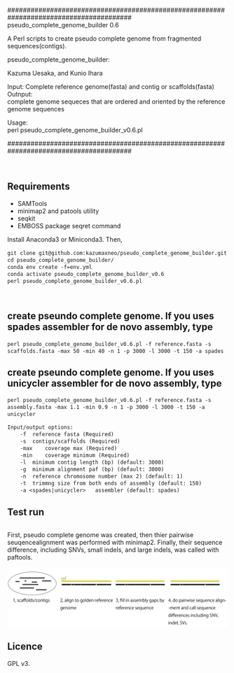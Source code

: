 ######################################################################################## 
pseudo_complete_genome_builder 0.6

A Perl scripts to create pseudo complete genome from fragmented sequences(contigs).   

pseudo_complete_genome_builder: 

Kazuma Uesaka, and Kunio Ihara  



Input: 
  Complete reference genome(fasta) and contig or scaffolds(fasta)
Outnput:	
  complete genome sequeces that are ordered and oriented by the reference genome sequences

Usage:  
  perl pseudo_complete_genome_builder_v0.6.pl


########################################################################################

    
## Requirements  
- SAMTools  
- minimap2 and patools utility
- seqkit 
- EMBOSS package seqret command

Install Anaconda3 or Miniconda3. Then,  
```
git clone git@github.com:kazumaxneo/pseudo_complete_genome_builder.git
cd pseudo_complete_genome_builder/
conda env create -f=env.yml
conda activate pseudo_complete_genome_builder_v0.6
perl pseudo_complete_genome_builder_v0.6.pl
```
    


## create pseundo complete genome. If you uses spades assembler for de novo assembly, type
```
perl pseudo_complete_genome_builder_v0.6.pl -f reference.fasta -s scaffolds.fasta -max 50 -min 40 -n 1 -p 3000 -l 3000 -t 150 -a spades
```

## create pseundo complete genome. If you uses unicycler assembler for de novo assembly, type
```
perl pseudo_complete_genome_builder_v0.6.pl -f reference.fasta -s assembly.fasta -max 1.1 -min 0.9 -n 1 -p 3000 -l 3000 -t 150 -a unicycler
```

```
Input/output options:
	-f	reference fasta (Required)
	-s	contigs/scaffolds (Required)
	-max	coverage max (Required)
	-min	coverage minimum (Required)
	-l	minimum contig length (bp) (default: 3000)
	-g	minimum alignment paf (bp) (default: 3000)
	-n	reference chromosome number (max 2) (default: 1)
	-t	trimmng size from both ends of assembly (default: 150)
	-a <spades|unicycler>	assembler (default: spades)
```

## Test run
```

```  

First, pseudo complete genome was created, then thier pairwise seuqencealignment was performed with minimap2. Finally, their sequence difference, including SNVs, small indels, and large indels, was called with paftools.
<p align="center"><img src="fig1.png" alt="scheme"></p>


## Licence ##

GPL v3.


